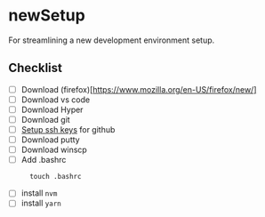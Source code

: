 # newSetup
For streamlining a new development environment setup.

## Checklist

- [ ] Download (firefox)[https://www.mozilla.org/en-US/firefox/new/]
- [ ] Download vs code
- [ ] Download Hyper
- [ ] Download git
- [ ] [Setup ssh keys](https://docs.github.com/en/github/authenticating-to-github/generating-a-new-ssh-key-and-adding-it-to-the-ssh-agent) for github
- [ ] Download putty
- [ ] Download winscp
- [ ] Add .bashrc
  ```
    touch .bashrc
  ```
- [ ] install `nvm`
- [ ] install `yarn`
